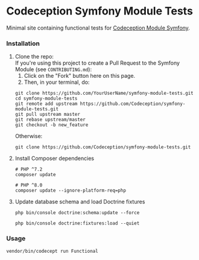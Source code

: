 # Codeception Symfony Module Tests
Minimal site containing functional tests for [Codeception Module Symfony](https://github.com/Codeception/module-symfony).

### Installation

1. Clone the repo:  
   If you're using this project to create a Pull Request to the Symfony Module (see `CONTRIBUTING.md`):
   1. Click on the "Fork" button here on this page.
   2. Then, in your terminal, do:
   ```shell
   git clone https://github.com/YourUserName/symfony-module-tests.git
   cd symfony-module-tests
   git remote add upstream https://github.com/Codeception/symfony-module-tests.git
   git pull upstream master
   git rebase upstream/master
   git checkout -b new_feature
   ```
   Otherwise:
   ```shell
   git clone https://github.com/Codeception/symfony-module-tests.git
   ```
2. Install Composer dependencies
   ```shell
   # PHP ^7.2
   composer update
   
   # PHP ^8.0
   composer update --ignore-platform-req=php
   ```
3. Update database schema and load Doctrine fixtures
   ```shell
   php bin/console doctrine:schema:update --force
   
   php bin/console doctrine:fixtures:load --quiet
   ```
### Usage
   ```shell
   vendor/bin/codecept run Functional
   ```

